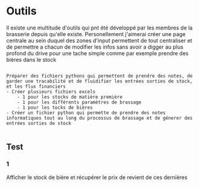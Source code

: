 # Outils

Il existe une multitude d'outils qui pnt été développé par les membres de la brasserie depuis qu'elle existe. Personellement j'aimerai créer une page centrale au sein duquel des zones d'input permettent de tout centraliser et de permettre a chacun de modifier les infos sans avoir a digger au plus profond du drive pour une tache simple comme par exemple prendre des bières dans le stock


```{warning}

Préparer des fichiers pythons qui permettent de prendre des notes, de garder une tracabilité et de fluidifier les entrées sorties de stock, et les flux financiers
- Créer plusieurs fichiers excels
    - 1 pour les stocks de matière première
    - 1 pour les différents paramètres de brassage
    - 1 pour les tocks de bières
- Créer un fichier python qui permette de prendre des notes informatiques tout au long du processus de brassage et de génerer des entrées sorties de stock


```

## Test 

### 1 

Afficher le stock de bière et récupérer le prix de revient de ces dernières
